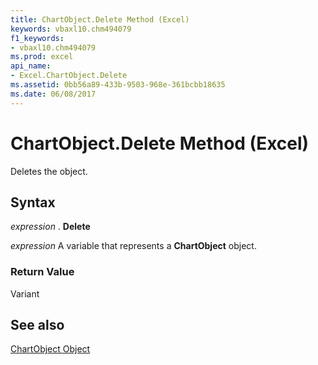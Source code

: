 ```yaml
---
title: ChartObject.Delete Method (Excel)
keywords: vbaxl10.chm494079
f1_keywords:
- vbaxl10.chm494079
ms.prod: excel
api_name:
- Excel.ChartObject.Delete
ms.assetid: 0bb56a89-433b-9503-968e-361bcbb18635
ms.date: 06/08/2017
---
```



# ChartObject.Delete Method (Excel)

Deletes the object.


## Syntax

 _expression_ . **Delete**

 _expression_ A variable that represents a **ChartObject** object.


### Return Value

Variant


## See also


[ChartObject Object](Excel.ChartObject.md)

